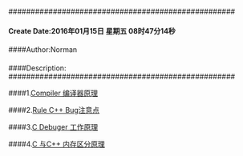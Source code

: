###################################################
#### Create Date:2016年01月15日 星期五 08时47分14秒
####
####Author:Norman
####
####Description: 
###################################################

####1.[Compiler 编译器原理](./Compiler)

####2.[Rule C++ Bug注意点](./Rule)

####3.[C Debuger 工作原理](./CDebuger)

####4.[C 与C++ 内存区分原理](./Memory)
